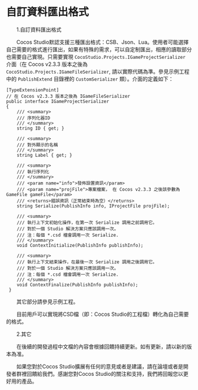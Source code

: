 # **自訂資料匯出格式** #

&emsp;&emsp;1.自訂資料匯出格式

&emsp;&emsp;Cocos Studio默認支援三種匯出格式：CSB、Json、Lua。使用者可能選擇自己需要的格式進行匯出，如果有特殊的需求，可以自定制匯出，相應的讀取部分也需要自己實現。只需要實現 `CocoStudio.Projects.IGameProjectSerializer` 介面（在 Cocos v2.3.3 版本之後為 `CocoStudio.Projects.IGameFileSerializer`, 請以實際代碼為準。參見示例工程中的 `PublishExtend` 目錄裡的 `CustomSerializer` 類）。介面的定義如下：

    [TypeExtensionPoint]
	// 在 Cocos v2.3.3 版本之後為 IGameFileSerializer
    public interface IGameProjectSerializer
    {
        /// <summary>
        /// 序列化器ID
        /// </summary>
        string ID { get; }

        /// <summary>
        /// 對外顯示的名稱
        /// </summary>
        string Label { get; }

        /// <summary>
        /// 執行序列化
        /// </summary>
        /// <param name="info">發佈設置資訊</param>
        /// <param name="projFile">專案檔案， 在 Cocos v2.3.3 之後該參數為 GameFile gameFile</param>
        /// <returns>錯誤資訊（正常結束時為空）</returns>
        string Serialize(PublishInfo info, IProjectFile projFile);

        /// <summary>
        /// 執行上下文初始化操作，在第一次 Serialize 調用之前調用它。
        /// 對於一個 Studio 解決方案只應該調用一次。
        /// 注：每個 *.csd 檔會調用一次 Serialize.
        /// </summary>
        void ContextInitialize(PublishInfo publishInfo);

        /// <summary>
        /// 執行上下文結束操作，在最後一次 Serialize 調用之後調用它。
        /// 對於一個 Studio 解決方案只應該調用一次。
        /// 注：每個 *.csd 檔會調用一次 Serialize.
        /// </summary>
        void ContextFinalize(PublishInfo publishInfo);
     }

&emsp;&emsp;其它部分請參見示例工程。

&emsp;&emsp;目前用戶可以實現將CSD檔（即：Cocos Studio的工程檔）轉化為自己需要的格式。

&emsp;&emsp;2.其它

&emsp;&emsp;在後續的開發過程中文檔的內容會根據回饋持續更新。如有更新，請以新的版本為准。

&emsp;&emsp;如果您對於Cocos Studio擴展有任何的意見或者是建議，請在論壇或者是開發者群裡回饋給我們。感謝您對Cocos Studio的關注和支持，我們將回報您以更好用的產品。

